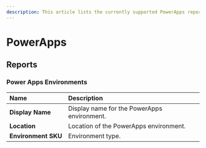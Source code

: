 ```yaml
---
description: This article lists the currently supported PowerApps reports with all of the properties that SysKit Trace loads.
---
```


[comment]: <> (THIS IS AN AUTOGENERATED ARTICLE, DO NOT CHANGE MANUALLY)
[comment]: <> (THIS IS AN AUTOGENERATED ARTICLE, DO NOT CHANGE MANUALLY)
[comment]: <> (THIS IS AN AUTOGENERATED ARTICLE, DO NOT CHANGE MANUALLY)
[comment]: <> (THIS IS AN AUTOGENERATED ARTICLE, DO NOT CHANGE MANUALLY)
[comment]: <> (THIS IS AN AUTOGENERATED ARTICLE, DO NOT CHANGE MANUALLY)


# PowerApps



## Reports



### Power Apps Environments

| Name | Description |
| :--- | :--- |
| **Display&nbsp;Name** | Display name for the PowerApps environment. |
| **Location** | Location of the PowerApps environment. |
| **Environment&nbsp;SKU** | Environment type. |
